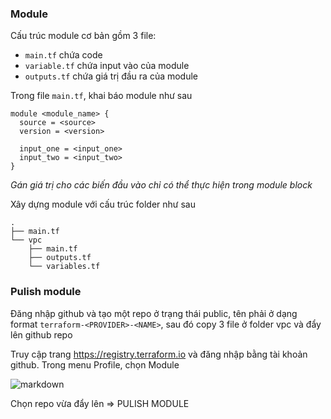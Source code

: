 ### Module
Cấu trúc module cơ bản gồm 3 file:
- `main.tf` chứa code
- `variable.tf` chứa input vào của module
- `outputs.tf` chứa giá trị đầu ra của module

Trong file `main.tf`, khai báo module như sau
```
module <module_name> {
  source = <source>
  version = <version>

  input_one = <input_one>
  input_two = <input_two>
}
```
*Gán giá trị cho các biến đầu vào chỉ có thể thực hiện trong module block*

Xây dựng module với cấu trúc folder như sau
```
.
├── main.tf
└── vpc
    ├── main.tf
    ├── outputs.tf
    └── variables.tf
```
### Pulish module
Đăng nhập github và tạo một repo ở trạng thái public, tên phải ở dạng format `terraform-<PROVIDER>-<NAME>`, sau đó copy 3 file ở folder vpc và đẩy lên github repo

Truy cập trang https://registry.terraform.io và đăng nhập bằng tài khoản github. Trong menu Profile, chọn Module

![markdown](https://images.viblo.asia/ad65e977-cf7e-4792-b472-6c0ef8cf155b.png)

Chọn repo vừa đẩy lên => PULISH MODULE
